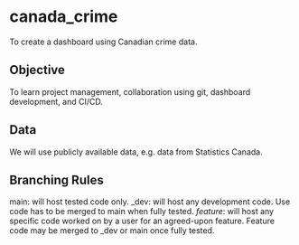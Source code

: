 # canada_crime
To create a dashboard using Canadian crime data.

## Objective
To learn project management, collaboration using git, dashboard development, and CI/CD.

## Data
We will use publicly available data, e.g. data from Statistics Canada.

## Branching Rules
main: will host tested code only.
<user>_dev: will host any development code. Use code has to be merged to main when fully tested.
<user>_feature_<name>: will host any specific code worked on by a user for an agreed-upon feature. Feature code may be merged to _dev or main once fully tested.
